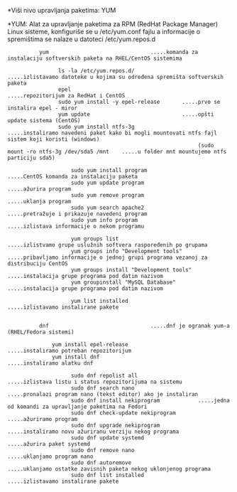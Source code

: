 *Viši nivo upravljanja paketima: YUM

*YUM: Alat za upravljanje paketima za RPM (RedHat Package Manager) Linux sisteme, konfiguriše se u /etc/yum.conf fajlu 
              a informacije o spremištima se nalaze u datoteci /etc/yum.repos.d
        
              yum                                .....komanda za instalaciju softverskih paketa na RHEL/CentOS sistemima
             
                    ls -la /etc/yum.repos.d/               .....izlistavamo datoteke u kojima su određena spremišta softverskih paketa 
                    epel                                   .....repozitorijum za RedHat i CentOS
                    sudo yum install -y epel-release       .....prvo se instalira epel - miror            
                    yum update                             .....opšti update sistema (CentOS)
                    sudo yum install ntfs-3g               .....instaliramo navedeni paket kako bi mogli mountovati ntfs fajl sistem koji koristi (windows)
                                                                (sudo mount -ro ntfs-3g /dev/sda5 /mnt    .....u folder mnt mountujemo ntfs particiju sda5)
                                                                
                        sudo yum install program                .....CentOS komanda za instalaciju paketa  
                        sudo yum update program                 .....ažurira program
                        sudo yum remove program                 .....uklanja program
                        sudo yum search apache2                 .....pretražuje i prikazuje navedeni program
                        sudo yum info program                   .....izlistava informacije o nekom programu
                          
                        yum groups list                         .....izlistvamo grupe uslužnih softvera raspoređenih po grupama
                        yum groups info "Development tools"     .....pribavljamo informacije o jednoj grupi programa vezanoj za distribuciju CentOS
                        yum groups install "Development tools"  .....instalacija grupe programa pod datim nazivom  
                        yum groupinstall "MySQL Database"       .....instalacija grupe programa pod datim nazivom
                          
                        yum list installed                      .....izlistavamo instalirane pakete
                        
                        
              dnf                                .....dnf je ogranak yum-a (RHEL/Fedora sistemi)
           
                  yum install epel-release                 .....instaliramo potreban repozitorijum
                  yum install dnf                          .....instaliramo alatku dnf
             
                        sudo dnf repolist all                   .....izlistava listu i status repozitorijuma na sistemu
                        sudo dnf search nano                    .....pronalazi program nano (tekst editor) ako je instaliran
                        sudo dnf install nekiprogram            .....jedna od komandi za upravljanje paketima na Fedori
                        sudo dnf check-update nekiprogram       .....ažuriramo program
                        sudo dnf upgrade nekiprogram            .....instaliramo novu ažuriranu verziju nekog programa
                        sudo dnf update systemd                 .....ažurira paket systemd
                        sudo dnf remove nano                    .....uklanjamo program nano
                        sudo dnf autoremove                     .....uklanjamo ostatke zavisnih paketa nekog uklonjenog programa
                        sudo dnf list installed                 .....izlistavamo instalirane pakete
        
        